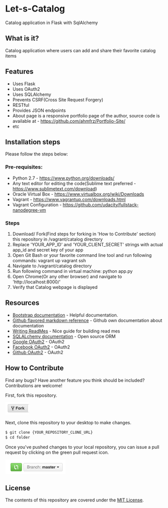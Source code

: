 # Let-s-Catalog
Catalog application in Flask with SqlAlchemy
 
## What is it?
 Catalog application where users can add and share their favorite catalog items
 
## Features
 * Uses Flask
 * Uses OAuth2
 * Uses SQLAlchemy
 * Prevents CSRF(Cross Site Request Forgery)
 * RESTful
 * Provides JSON endpoints
 * About page is a responsive portfolio page of the author, source code is available at - https://github.com/ahmfrz/Portfolio-Site/
 * etc
 
## Installation steps
 Please follow the steps below:
 
### Pre-requisites:
 * Python 2.7 - https://www.python.org/downloads/
 * Any text editor for editing the code(Sublime text preferred - https://www.sublimetext.com/download)
 * Oracle Virtual Box - https://www.virtualbox.org/wiki/Downloads
 * Vagrant - https://www.vagrantup.com/downloads.html
 * Vagrant Configuration - https://github.com/udacity/fullstack-nanodegree-vm
 
### Steps
 1. Download/ Fork(Find steps for forking in 'How to Contribute' section) this repository in /vagrant/catalog directory
 2. Replace 'YOUR_APP_ID' and 'YOUR_CLIENT_SECRET' strings with actual app_id and secret key of your app
 3. Open Git Bash or your favorite command line tool and run following commands:
      vagrant up
      vagrant ssh
 4. Navigate to /vagrant/catalog directory
 5. Run following command in virtual machine:
      python app.py
 6. Open Chrome(Or any other browser) and navigate to 'http://localhost:8000/'
 7. Verify that Catalog webpage is displayed
 
## Resources

* [Bootstrap documentation](http://getbootstrap.com/) - Helpful documentation.
* [Github flavored markdown reference](https://help.github.com/categories/writing-on-github/) - Github own documentation about documentation
* [Writing ReadMes](https://github.com/udacity/ud777-writing-readmes/edit/master/README.md) - Nice guide for building read mes
* [SQLALchemy documentation](http://docs.sqlalchemy.org/en/latest/) - Open source ORM
* [Google OAuth2](https://developers.google.com/) - OAuth2
* [Facebook OAuth2](https://developers.facebook.com/) - OAuth2
* [Github OAuth2](https://developer.github.com/) - OAuth2

## How to Contribute

Find any bugs? Have another feature you think should be included? Contributions are welcome!

First, fork this repository.

![Fork Icon](fork-icon.png)

Next, clone this repository to your desktop to make changes.

```sh
$ git clone {YOUR_REPOSITORY_CLONE_URL}
$ cd folder
```

Once you've pushed changes to your local repository, you can issue a pull request by clicking on the green pull request icon.

![Pull Request Icon](pull-request-icon.png)

## License

The contents of this repository are covered under the [MIT License](LICENSE).
